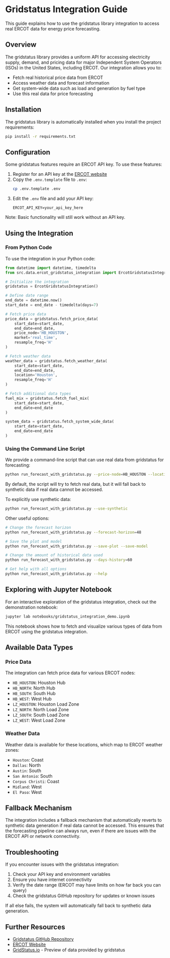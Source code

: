 # Gridstatus Integration Guide

This guide explains how to use the gridstatus library integration to access real ERCOT data for energy price forecasting.

## Overview

The gridstatus library provides a uniform API for accessing electricity supply, demand, and pricing data for major Independent System Operators (ISOs) in the United States, including ERCOT. Our integration allows you to:

- Fetch real historical price data from ERCOT
- Access weather data and forecast information
- Get system-wide data such as load and generation by fuel type
- Use this real data for price forecasting

## Installation

The gridstatus library is automatically installed when you install the project requirements:

```bash
pip install -r requirements.txt
```

## Configuration

Some gridstatus features require an ERCOT API key. To use these features:

1. Register for an API key at the [ERCOT website](https://www.ercot.com/services/api)
2. Copy the `.env.template` file to `.env`:
   ```bash
   cp .env.template .env
   ```
3. Edit the `.env` file and add your API key:
   ```
   ERCOT_API_KEY=your_api_key_here
   ```

Note: Basic functionality will still work without an API key.

## Using the Integration

### From Python Code

To use the integration in your Python code:

```python
from datetime import datetime, timedelta
from src.data.ercot_gridstatus_integration import ErcotGridstatusIntegration

# Initialize the integration
gridstatus = ErcotGridstatusIntegration()

# Define date range
end_date = datetime.now()
start_date = end_date - timedelta(days=7)

# Fetch price data
price_data = gridstatus.fetch_price_data(
    start_date=start_date,
    end_date=end_date,
    price_node='HB_HOUSTON',
    market='real_time',
    resample_freq='H'
)

# Fetch weather data
weather_data = gridstatus.fetch_weather_data(
    start_date=start_date,
    end_date=end_date,
    location='Houston',
    resample_freq='H'
)

# Fetch additional data types
fuel_mix = gridstatus.fetch_fuel_mix(
    start_date=start_date,
    end_date=end_date
)

system_data = gridstatus.fetch_system_wide_data(
    start_date=start_date,
    end_date=end_date
)
```

### Using the Command Line Script

We provide a command-line script that can use real data from gridstatus for forecasting:

```bash
python run_forecast_with_gridstatus.py --price-node=HB_HOUSTON --location=Houston
```

By default, the script will try to fetch real data, but it will fall back to synthetic data if real data cannot be accessed.

To explicitly use synthetic data:

```bash
python run_forecast_with_gridstatus.py --use-synthetic
```

Other useful options:

```bash
# Change the forecast horizon
python run_forecast_with_gridstatus.py --forecast-horizon=48

# Save the plot and model
python run_forecast_with_gridstatus.py --save-plot --save-model

# Change the amount of historical data used
python run_forecast_with_gridstatus.py --days-history=60

# Get help with all options
python run_forecast_with_gridstatus.py --help
```

## Exploring with Jupyter Notebook

For an interactive exploration of the gridstatus integration, check out the demonstration notebook:

```bash
jupyter lab notebooks/gridstatus_integration_demo.ipynb
```

This notebook shows how to fetch and visualize various types of data from ERCOT using the gridstatus integration.

## Available Data Types

### Price Data

The integration can fetch price data for various ERCOT nodes:

- `HB_HOUSTON`: Houston Hub
- `HB_NORTH`: North Hub
- `HB_SOUTH`: South Hub
- `HB_WEST`: West Hub
- `LZ_HOUSTON`: Houston Load Zone
- `LZ_NORTH`: North Load Zone
- `LZ_SOUTH`: South Load Zone
- `LZ_WEST`: West Load Zone

### Weather Data

Weather data is available for these locations, which map to ERCOT weather zones:

- `Houston`: Coast
- `Dallas`: North
- `Austin`: South
- `San Antonio`: South
- `Corpus Christi`: Coast
- `Midland`: West
- `El Paso`: West

## Fallback Mechanism

The integration includes a fallback mechanism that automatically reverts to synthetic data generation if real data cannot be accessed. This ensures that the forecasting pipeline can always run, even if there are issues with the ERCOT API or network connectivity.

## Troubleshooting

If you encounter issues with the gridstatus integration:

1. Check your API key and environment variables
2. Ensure you have internet connectivity
3. Verify the date range (ERCOT may have limits on how far back you can query)
4. Check the gridstatus GitHub repository for updates or known issues

If all else fails, the system will automatically fall back to synthetic data generation.

## Further Resources

- [Gridstatus GitHub Repository](https://github.com/gridstatus/gridstatus)
- [ERCOT Website](https://www.ercot.com/)
- [GridStatus.io](https://www.gridstatus.io/) - Preview of data provided by gridstatus
